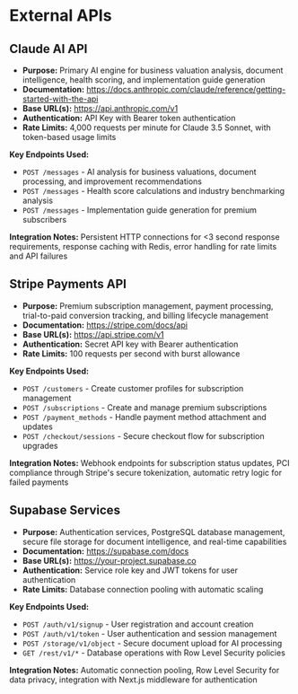 # External APIs

## Claude AI API

- **Purpose:** Primary AI engine for business valuation analysis, document intelligence, health scoring, and implementation guide generation
- **Documentation:** https://docs.anthropic.com/claude/reference/getting-started-with-the-api
- **Base URL(s):** https://api.anthropic.com/v1
- **Authentication:** API Key with Bearer token authentication
- **Rate Limits:** 4,000 requests per minute for Claude 3.5 Sonnet, with token-based usage limits

**Key Endpoints Used:**
- `POST /messages` - AI analysis for business valuations, document processing, and improvement recommendations
- `POST /messages` - Health score calculations and industry benchmarking analysis
- `POST /messages` - Implementation guide generation for premium subscribers

**Integration Notes:** Persistent HTTP connections for <3 second response requirements, response caching with Redis, error handling for rate limits and API failures

## Stripe Payments API

- **Purpose:** Premium subscription management, payment processing, trial-to-paid conversion tracking, and billing lifecycle management
- **Documentation:** https://stripe.com/docs/api
- **Base URL(s):** https://api.stripe.com/v1
- **Authentication:** Secret API key with Bearer authentication
- **Rate Limits:** 100 requests per second with burst allowance

**Key Endpoints Used:**
- `POST /customers` - Create customer profiles for subscription management
- `POST /subscriptions` - Create and manage premium subscriptions
- `POST /payment_methods` - Handle payment method attachment and updates
- `POST /checkout/sessions` - Secure checkout flow for subscription upgrades

**Integration Notes:** Webhook endpoints for subscription status updates, PCI compliance through Stripe's secure tokenization, automatic retry logic for failed payments

## Supabase Services

- **Purpose:** Authentication services, PostgreSQL database management, secure file storage for document intelligence, and real-time capabilities
- **Documentation:** https://supabase.com/docs
- **Base URL(s):** https://your-project.supabase.co
- **Authentication:** Service role key and JWT tokens for user authentication
- **Rate Limits:** Database connection pooling with automatic scaling

**Key Endpoints Used:**
- `POST /auth/v1/signup` - User registration and account creation
- `POST /auth/v1/token` - User authentication and session management
- `POST /storage/v1/object` - Secure document upload for AI processing
- `GET /rest/v1/*` - Database operations with Row Level Security policies

**Integration Notes:** Automatic connection pooling, Row Level Security for data privacy, integration with Next.js middleware for authentication
